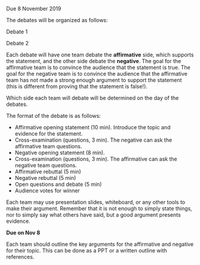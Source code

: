 Due 8 November 2019

The debates will be organized as follows:

Debate 1

Debate 2


Each debate will have one team debate the **affirmative** side, which supports the statement, and the other side debate the **negative**. The goal for the affirmative team is to convince the audience that the statement is true.
The goal for the negative team is to convince the audience that the affirmative team has not made a strong enough argument to support the statement (this is different from proving that the statement is false!).

Which side each team will debate will be determined on the day of the debates.

The format of the debate is as follows:
* Affirmative opening statement (10 min). Introduce the topic and evidence for the statement.
* Cross-examination (questions, 3 min). The negative can ask the affirmative team questions.
* Negative opening statement (8 min).
* Cross-examination (questions, 3 min). The affirmative can ask the negative team questions.
* Affirmative rebuttal (5 min)
* Negative rebuttal (5 min)
* Open questions and debate (5 min)
* Audience votes for winner

Each team may use presentation slides, whiteboard, or any other tools to make their argument. Remember that it is not enough to simply state things, nor to simply say what others have said, but a good argument presents evidence.

**Due on Nov 8**

Each team should outline the key arguments for the affirmative and negative for their topic. This can be done as a PPT or a written outline with references.

